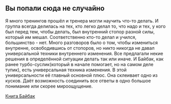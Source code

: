 ## Вы попали сюда не случайно

Я много тренингов прошёл и тренера могли научить что-то делать. И группа всегда делилась на тех, кто легко делал то, что надо и тех, у кого был перед тем, чтобы делать, был внутренний стопор разной силы, который им мешал. Соответственно кто-то делал и учился, большинство - нет. Много разговоров было о том, чтобы измениться внутренне, освободившись от стопоров, но никто никогда не давал универсальной техники внутреннего изменения. Все предлагали некие решения в определённой ситуации делать так или иначе. И Байбак, как ранее турбо-суслик(который в начале помогает, но на самом деле тупик), есть универсальная техника изменения. В этой универсальности её главный основной плюс. Она склеивает одно из кусков. Даёт возможность соединить все ответы в одно большое понимание или скорее мироощущение. 


[Книга Байбак](https://valmont2k.github.io/baibak.pdf)


